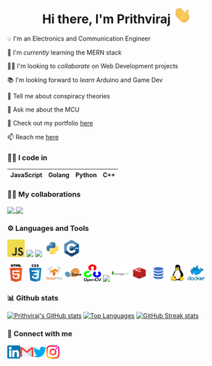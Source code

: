 <div id="intro">
    
<h1 align="center">Hi there, I'm Prithviraj <img height="40" src="assets/hi.gif"></h1>

</div>

<div id="about">

💡 I'm an Electronics and Communication Engineer

  <!-- 👨‍💻 I'm _currently_ collaborating on full stack implementation of Smart Agricare system -->

🌱 I'm _currently_ learning the MERN stack

👨‍🔧 I'm looking to _collaborate_ on Web Development projects

📚 I'm looking forward to _learn_ Arduino and Game Dev

👻 Tell me about conspiracy theories

💬 Ask me about the MCU

📃 Check out my portfolio [here](https://prtvi.github.io/portfolio/)

📫 Reach me [here](#connect)

</div>

<div id="codein">
    
<h3>👨‍💻 I code in</h3>

| JavaScript | Golang | Python | C++ |
| :--------: | :----: | :----: | :-: |

</div>

<div id="projects">

<h3>🧑‍🏫 My collaborations</h3>

<a href="https://github.com/prtvi/automation-using-hand-gestures">
  <img align="center" src="https://github-readme-stats.vercel.app/api/pin/?username=prtvi&repo=automation-using-hand-gestures" />
</a>
<a href="https://github.com/gokulBalaG/Smart-Agricare">
  <img align="center" src="https://github-readme-stats.vercel.app/api/pin/?username=gokulBalaG&repo=Smart-Agricare" />
</a>

</div>

<div id="tech">
    
<h3>⚙ Languages and Tools</h3>

<code><img height="40" src="https://raw.githubusercontent.com/github/explore/80688e429a7d4ef2fca1e82350fe8e3517d3494d/topics/javascript/javascript.png"></code>
<code><img height="40" src="https://www.vectorlogo.zone/logos/golang/golang-icon.svg"></code>
<code><img height="40" src="https://www.vectorlogo.zone/logos/nodejs/nodejs-icon.svg"></code>
<code><img height="40" src="https://raw.githubusercontent.com/github/explore/80688e429a7d4ef2fca1e82350fe8e3517d3494d/topics/python/python.png"></code>
<code><img height="40" src="https://raw.githubusercontent.com/github/explore/80688e429a7d4ef2fca1e82350fe8e3517d3494d/topics/cpp/cpp.png"></code>

<code><img height="40" src="https://raw.githubusercontent.com/github/explore/80688e429a7d4ef2fca1e82350fe8e3517d3494d/topics/html/html.png"></code>
<code><img height="40" src="https://raw.githubusercontent.com/github/explore/5c058a388828bb5fde0bcafd4bc867b5bb3f26f3/topics/css/css.png"></code>
<code><img height="40" src="https://raw.githubusercontent.com/github/explore/5c058a388828bb5fde0bcafd4bc867b5bb3f26f3/topics/tensorflow/tensorflow.png"></code>
<code><img height="40" src="https://raw.githubusercontent.com/github/explore/80688e429a7d4ef2fca1e82350fe8e3517d3494d/topics/scikit-learn/scikit-learn.png"></code>
<code><img height="40" src="https://raw.githubusercontent.com/github/explore/80688e429a7d4ef2fca1e82350fe8e3517d3494d/topics/opencv/opencv.png"></code>
<code><img height="40" src="https://www.vectorlogo.zone/logos/git-scm/git-scm-icon.svg"></code>
<code><img height="40" src="https://raw.githubusercontent.com/github/explore/80688e429a7d4ef2fca1e82350fe8e3517d3494d/topics/mongodb/mongodb.png"></code>
<code><img height="40" src="https://raw.githubusercontent.com/github/explore/80688e429a7d4ef2fca1e82350fe8e3517d3494d/topics/redis/redis.png"></code>
<code><img height="40" src="https://raw.githubusercontent.com/github/explore/80688e429a7d4ef2fca1e82350fe8e3517d3494d/topics/sql/sql.png"></code>
<code><img height="40" src="https://raw.githubusercontent.com/devicons/devicon/master/icons/linux/linux-original.svg"></code>
<code><img height="40" src="https://raw.githubusercontent.com/github/explore/80688e429a7d4ef2fca1e82350fe8e3517d3494d/topics/docker/docker.png"></code>

</div>

<div id="stats">

<h3>📊 Github stats</h3>

[![Prithviraj's GitHub stats](https://github-readme-stats.vercel.app/api?username=prtvi&hide=contribs&show_icons=true&count_private=true)](https://github.com/prtvi)
[![Top Languages](https://github-readme-stats.vercel.app/api/top-langs/?username=prtvi&exclude_repo=prtvi.github.io,portfolio,learn-git,arc,courses,fyp-progress&hide=jupyter%20notebook&langs_count=5&layout=compact)](https://github.com/prtvi)
[![GitHub Streak stats](https://github-readme-streak-stats.herokuapp.com?user=prtvi)](https://github.com/prtvi)

</div>

<div id="connect">

  <h3>🔗 Connect with me</h3>

  <a href="https://www.linkedin.com/in/prithviraj-vernekar-5830161b2/">
    <img align="left" alt="Prithviraj Vernekar | Linkedin" height="30" src="assets/linkedin.svg" />
  </a>
  <a href="mailto:prithvippv25@gmail.com">
    <img align="left" alt="Prithviraj Vernekar | Gmail" height="30" src="assets/gmail.svg" />
  </a>
  <a href="https://twitter.com/prtviv?lang=en">
    <img align="left" alt="Prithviraj Vernekar | Twitter" height="30" src="assets/twitter.svg" />
  </a>
  <a href="https://instagram.com/prtviv">
    <img align="left" alt="prtviv | Instagram" height="30" src="assets/instagram.svg" />
  </a>

</div>

